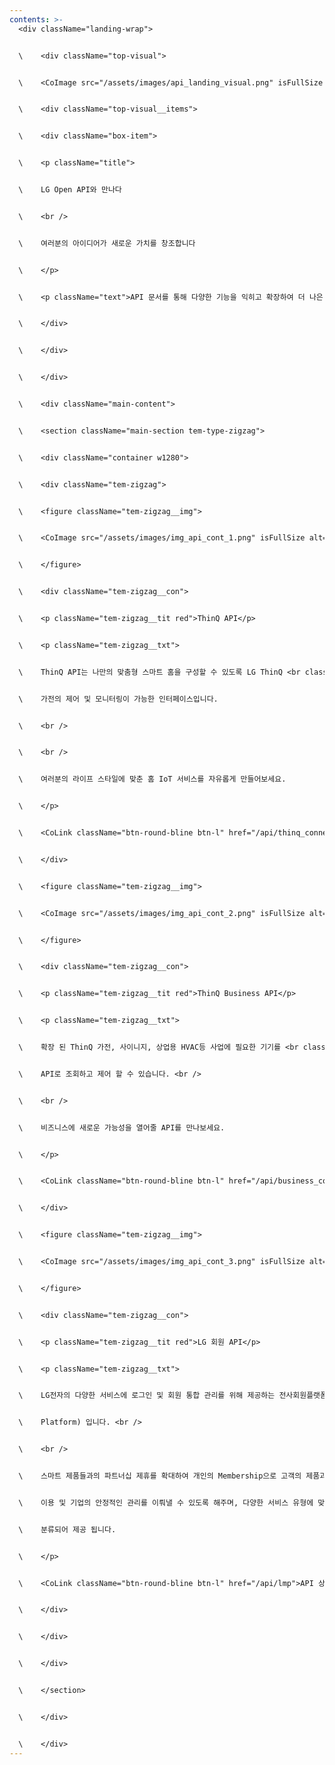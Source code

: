 ```yaml
---
contents: >-
  <div className="landing-wrap">


  \    <div className="top-visual">


  \    <CoImage src="/assets/images/api_landing_visual.png" isFullSize alt="배경" className="visual-bg" />


  \    <div className="top-visual__items">


  \    <div className="box-item">


  \    <p className="title">


  \    LG Open API와 만나다


  \    <br />


  \    여러분의 아이디어가 새로운 가치를 창조합니다


  \    </p>


  \    <p className="text">API 문서를 통해 다양한 기능을 익히고 확장하여 더 나은 서비스를 제공하세요.</p>


  \    </div>


  \    </div>


  \    </div>


  \    <div className="main-content">


  \    <section className="main-section tem-type-zigzag">


  \    <div className="container w1280">


  \    <div className="tem-zigzag">


  \    <figure className="tem-zigzag__img">


  \    <CoImage src="/assets/images/img_api_cont_1.png" isFullSize alt="Business Connect" />


  \    </figure>


  \    <div className="tem-zigzag__con">


  \    <p className="tem-zigzag__tit red">ThinQ API</p>


  \    <p className="tem-zigzag__txt">


  \    ThinQ API는 나만의 맞춤형 스마트 홈을 구성할 수 있도록 LG ThinQ <br className="pc" />


  \    가전의 제어 및 모니터링이 가능한 인터페이스입니다.


  \    <br />


  \    <br />


  \    여러분의 라이프 스타일에 맞춘 홈 IoT 서비스를 자유롭게 만들어보세요.


  \    </p>


  \    <CoLink className="btn-round-bline btn-l" href="/api/thinq_connect">API 상세 보기</CoLink>


  \    </div>


  \    <figure className="tem-zigzag__img">


  \    <CoImage src="/assets/images/img_api_cont_2.png" isFullSize alt="Home Appliance" />


  \    </figure>


  \    <div className="tem-zigzag__con">


  \    <p className="tem-zigzag__tit red">ThinQ Business API</p>


  \    <p className="tem-zigzag__txt">


  \    확장 된 ThinQ 가전, 사이니지, 상업용 HVAC등 사업에 필요한 기기를 <br className="pc" />


  \    API로 조회하고 제어 할 수 있습니다. <br />


  \    <br />


  \    비즈니스에 새로운 가능성을 열어줄 API를 만나보세요.


  \    </p>


  \    <CoLink className="btn-round-bline btn-l" href="/api/business_connect">API 상세 보기</CoLink>


  \    </div>


  \    <figure className="tem-zigzag__img">


  \    <CoImage src="/assets/images/img_api_cont_3.png" isFullSize alt="LMP" />


  \    </figure>


  \    <div className="tem-zigzag__con">


  \    <p className="tem-zigzag__tit red">LG 회원 API</p>


  \    <p className="tem-zigzag__txt">


  \    LG전자의 다양한 서비스에 로그인 및 회원 통합 관리를 위해 제공하는 전사회원플랫폼 (LGE Members


  \    Platform) 입니다. <br />


  \    <br />


  \    스마트 제품들과의 파트너십 제휴를 확대하여 개인의 Membership으로 고객의 제품과 서비스의 효율적인


  \    이용 및 기업의 안정적인 관리를 이뤄낼 수 있도록 해주며, 다양한 서비스 유형에 맞게 아래의 플랫폼으로


  \    분류되어 제공 됩니다.


  \    </p>


  \    <CoLink className="btn-round-bline btn-l" href="/api/lmp">API 상세 보기</CoLink>


  \    </div>


  \    </div>


  \    </div>


  \    </section>


  \    </div>


  \    </div>
---
```

